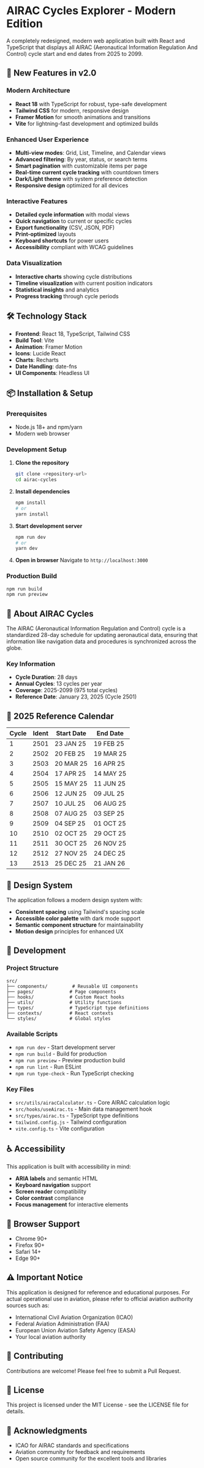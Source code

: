 # AIRAC Cycles Explorer - Modern Edition

A completely redesigned, modern web application built with React and TypeScript that displays all AIRAC (Aeronautical Information Regulation And Control) cycle start and end dates from 2025 to 2099.

## 🚀 New Features in v2.0

### Modern Architecture
- **React 18** with TypeScript for robust, type-safe development
- **Tailwind CSS** for modern, responsive design
- **Framer Motion** for smooth animations and transitions
- **Vite** for lightning-fast development and optimized builds

### Enhanced User Experience
- **Multi-view modes**: Grid, List, Timeline, and Calendar views
- **Advanced filtering**: By year, status, or search terms
- **Smart pagination** with customizable items per page
- **Real-time current cycle tracking** with countdown timers
- **Dark/Light theme** with system preference detection
- **Responsive design** optimized for all devices

### Interactive Features
- **Detailed cycle information** with modal views
- **Quick navigation** to current or specific cycles
- **Export functionality** (CSV, JSON, PDF)
- **Print-optimized** layouts
- **Keyboard shortcuts** for power users
- **Accessibility** compliant with WCAG guidelines

### Data Visualization
- **Interactive charts** showing cycle distributions
- **Timeline visualization** with current position indicators
- **Statistical insights** and analytics
- **Progress tracking** through cycle periods

## 🛠️ Technology Stack

- **Frontend**: React 18, TypeScript, Tailwind CSS
- **Build Tool**: Vite
- **Animation**: Framer Motion
- **Icons**: Lucide React
- **Charts**: Recharts
- **Date Handling**: date-fns
- **UI Components**: Headless UI

## 📦 Installation & Setup

### Prerequisites
- Node.js 18+ and npm/yarn
- Modern web browser

### Development Setup

1. **Clone the repository**
   ```bash
   git clone <repository-url>
   cd airac-cycles
   ```

2. **Install dependencies**
   ```bash
   npm install
   # or
   yarn install
   ```

3. **Start development server**
   ```bash
   npm run dev
   # or
   yarn dev
   ```

4. **Open in browser**
   Navigate to `http://localhost:3000`

### Production Build

```bash
npm run build
npm run preview
```

## 🎯 About AIRAC Cycles

The AIRAC (Aeronautical Information Regulation and Control) cycle is a standardized 28-day schedule for updating aeronautical data, ensuring that information like navigation data and procedures is synchronized across the globe.

### Key Information
- **Cycle Duration**: 28 days
- **Annual Cycles**: 13 cycles per year
- **Coverage**: 2025-2099 (975 total cycles)
- **Reference Date**: January 23, 2025 (Cycle 2501)

## 📅 2025 Reference Calendar

| Cycle | Ident | Start Date | End Date |
|-------|-------|------------|----------|
| 1     | 2501  | 23 JAN 25  | 19 FEB 25 |
| 2     | 2502  | 20 FEB 25  | 19 MAR 25 |
| 3     | 2503  | 20 MAR 25  | 16 APR 25 |
| 4     | 2504  | 17 APR 25  | 14 MAY 25 |
| 5     | 2505  | 15 MAY 25  | 11 JUN 25 |
| 6     | 2506  | 12 JUN 25  | 09 JUL 25 |
| 7     | 2507  | 10 JUL 25  | 06 AUG 25 |
| 8     | 2508  | 07 AUG 25  | 03 SEP 25 |
| 9     | 2509  | 04 SEP 25  | 01 OCT 25 |
| 10    | 2510  | 02 OCT 25  | 29 OCT 25 |
| 11    | 2511  | 30 OCT 25  | 26 NOV 25 |
| 12    | 2512  | 27 NOV 25  | 24 DEC 25 |
| 13    | 2513  | 25 DEC 25  | 21 JAN 26 |

## 🎨 Design System

The application follows a modern design system with:
- **Consistent spacing** using Tailwind's spacing scale
- **Accessible color palette** with dark mode support
- **Semantic component structure** for maintainability
- **Motion design** principles for enhanced UX

## 🔧 Development

### Project Structure
```
src/
├── components/         # Reusable UI components
├── pages/             # Page components
├── hooks/             # Custom React hooks
├── utils/             # Utility functions
├── types/             # TypeScript type definitions
├── contexts/          # React contexts
└── styles/            # Global styles
```

### Available Scripts
- `npm run dev` - Start development server
- `npm run build` - Build for production
- `npm run preview` - Preview production build
- `npm run lint` - Run ESLint
- `npm run type-check` - Run TypeScript checking

### Key Files
- `src/utils/airacCalculator.ts` - Core AIRAC calculation logic
- `src/hooks/useAirac.ts` - Main data management hook
- `src/types/airac.ts` - TypeScript type definitions
- `tailwind.config.js` - Tailwind configuration
- `vite.config.ts` - Vite configuration

## ♿ Accessibility

This application is built with accessibility in mind:
- **ARIA labels** and semantic HTML
- **Keyboard navigation** support
- **Screen reader** compatibility
- **Color contrast** compliance
- **Focus management** for interactive elements

## 📱 Browser Support

- Chrome 90+
- Firefox 90+
- Safari 14+
- Edge 90+

## ⚠️ Important Notice

This application is designed for reference and educational purposes. For actual operational use in aviation, please refer to official aviation authority sources such as:
- International Civil Aviation Organization (ICAO)
- Federal Aviation Administration (FAA)
- European Union Aviation Safety Agency (EASA)
- Your local aviation authority

## 🤝 Contributing

Contributions are welcome! Please feel free to submit a Pull Request.

## 📄 License

This project is licensed under the MIT License - see the LICENSE file for details.

## 🙏 Acknowledgments

- ICAO for AIRAC standards and specifications
- Aviation community for feedback and requirements
- Open source community for the excellent tools and libraries 